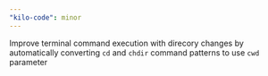 ```yaml
---
"kilo-code": minor
---
```


Improve terminal command execution with direcory changes by automatically converting `cd` and `chdir` command patterns to use `cwd` parameter
